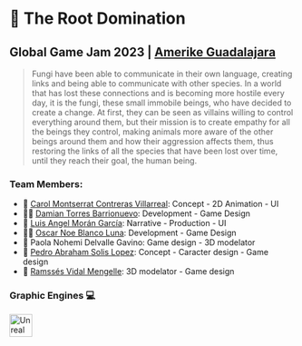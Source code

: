🍄 The Root Domination
==============================
## Global Game Jam 2023 | [Amerike Guadalajara](https://amerike.edu.mx)
> Fungi have been able to communicate in their own language, creating links and being able to communicate with other species. In a world that has lost these connections and is becoming more hostile every day, it is the fungi, these small immobile beings, who have decided to create a change. At first, they can be seen as villains willing to control everything around them, but their mission is to create empathy for all the beings they control, making animals more aware of the other beings around them and how their aggression affects them, thus restoring the links of all the species that have been lost over time, until they reach their goal, the human being.

### Team Members: 
* 🎨 [Carol Montserrat Contreras Villarreal](http://www.instagram.com/carolcarolaaaa): Concept - 2D Animation - UI
* 👨‍💻 [Damian Torres Barrionuevo](http://www.instagram.com/damian.torres.11): Development - Game Design
* 🎨 [Luis Angel Morán García](http://www.instagram.com/artemis5.10): Narrative - Production - UI
* 👨‍💻 [Oscar Noe Blanco Luna](http://www.instagram.com/unweyqueconoces): Development - Game Design
* 🎨 Paola Nohemi Delvalle Gavino:  Game design - 3D modelator
* 🎨 [Pedro Abraham Solis Lopez](http://www.instagram.com/abrah.elmago): Concept - Caracter design - Game design
* 🎨 [Ramssés Vidal Mengelle](http://www.instagram.com/ramsses_vm): 3D modelator - Game design

### Graphic Engines 💻
<p align="left">
    <a href="https://www.unrealengine.com/en-US" target="_blank"><img src="https://www.svgrepo.com/show/342328/unreal-engine.svg" width="40" height="40" alt="Unreal Engine" /></a>
